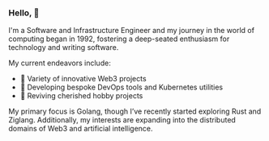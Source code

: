 ### Hello, 👋

I'm a Software and Infrastructure Engineer and my journey in the world of computing began in 1992, fostering a deep-seated enthusiasm for technology and writing software. 

My current endeavors include:
- 🔭 Variety of innovative Web3 projects
- 🌱 Developing bespoke DevOps tools and Kubernetes utilities
- 👯 Reviving cherished hobby projects

My primary focus is Golang, though I’ve recently started exploring Rust and Ziglang. Additionally, my interests are expanding into the distributed domains of Web3 and artificial intelligence.
